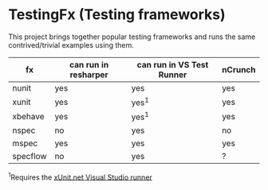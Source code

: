 TestingFx (Testing frameworks)
=============================

This project brings together popular testing frameworks and runs the same contrived/trivial examples using them.

| fx      | can run in resharper | can run in VS Test Runner  | nCrunch |
|---------|----------------------|----------------------------|---------|
|nunit    | yes                  | yes                        | yes     |
|xunit    | yes                  | yes<sup>1</sup>            | yes     |
|xbehave  | yes                  | yes<sup>1</sup>            | yes     |
|nspec    | no                   | yes                        | no      |
|mspec    | yes                  | yes                        | yes     |
|specflow | no                   | yes                        | ?       |

<sup>1</sup>Requires the [xUnit.net Visual Studio runner](https://www.nuget.org/packages/xunit.runner.visualstudio)
